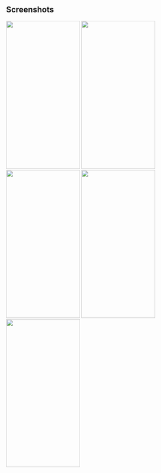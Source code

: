 
## Screenshots
<img src="https://github.com/MihirChauhan15/Fragments/tree/main/screenshots/screen1.jpg?raw=true" width="200" height="400" />
<img src="https://github.com/MihirChauhan15/Fragments/tree/main/screenshots/screen2.jpg?raw=true" width="200" height="400" />
<img src="https://github.com/MihirChauhan15/Fragments/tree/main/screenshots/screen3.jpg?raw=true" width="200" height="400" />
<img src="https://github.com/MihirChauhan15/Fragments/tree/main/screenshots/screen4.jpg?raw=true" width="200" height="400" />
<img src="https://github.com/MihirChauhan15/Fragments/tree/main/screenshots/screen5.jpg?raw=true" width="200" height="400" />



